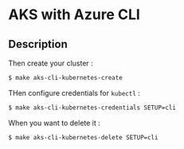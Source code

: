 # AKS with Azure CLI

## Description

Then create your cluster :

```bash
$ make aks-cli-kubernetes-create
```

THen configure credentials for `kubectl` :

```bash
$ make aks-cli-kubernetes-credentials SETUP=cli
```

When you want to delete it :

```bash
$ make aks-cli-kubernetes-delete SETUP=cli
```